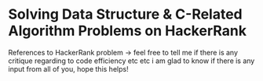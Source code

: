 # Solving Data Structure & C-Related Algorithm Problems on HackerRank
References to HackerRank problem
-> feel free to tell me if there is any critique regarding to code efficiency etc etc
i am glad to know if there is any input from all of you, hope this helps!

